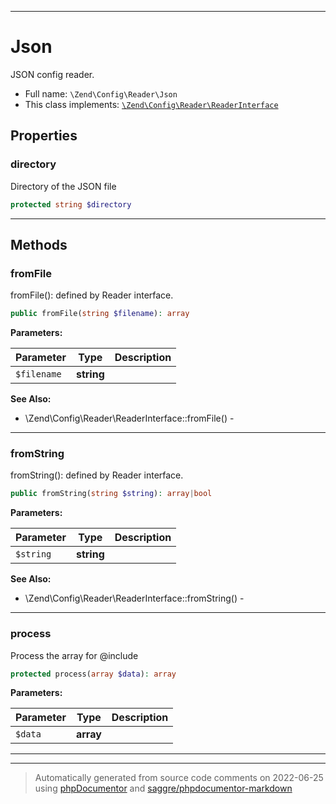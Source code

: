 ***

# Json

JSON config reader.



* Full name: `\Zend\Config\Reader\Json`
* This class implements:
[`\Zend\Config\Reader\ReaderInterface`](./ReaderInterface.md)



## Properties


### directory

Directory of the JSON file

```php
protected string $directory
```






***

## Methods


### fromFile

fromFile(): defined by Reader interface.

```php
public fromFile(string $filename): array
```








**Parameters:**

| Parameter | Type | Description |
|-----------|------|-------------|
| `$filename` | **string** |  |



**See Also:**

* \Zend\Config\Reader\ReaderInterface::fromFile() - 

***

### fromString

fromString(): defined by Reader interface.

```php
public fromString(string $string): array|bool
```








**Parameters:**

| Parameter | Type | Description |
|-----------|------|-------------|
| `$string` | **string** |  |



**See Also:**

* \Zend\Config\Reader\ReaderInterface::fromString() - 

***

### process

Process the array for @include

```php
protected process(array $data): array
```








**Parameters:**

| Parameter | Type | Description |
|-----------|------|-------------|
| `$data` | **array** |  |




***


***
> Automatically generated from source code comments on 2022-06-25 using [phpDocumentor](http://www.phpdoc.org/) and [saggre/phpdocumentor-markdown](https://github.com/Saggre/phpDocumentor-markdown)
